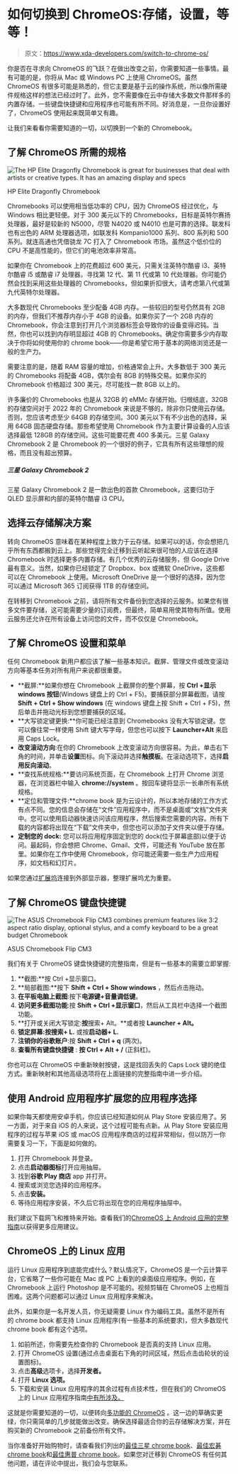 # 如何切换到 ChromeOS:存储，设置，等等！

> 原文：<https://www.xda-developers.com/switch-to-chrome-os/>

你是否在寻求向 ChromeOS 的飞跃？在做出改变之前，你需要知道一些事情。最有可能的是，你将从 Mac 或 Windows PC 上使用 ChromeOS。虽然 ChromeOS 有很多可能是熟悉的，但它主要是基于云的操作系统，所以像所需硬件规格这样的想法已经过时了。此外，您不需要像在云中存储大多数文件那样多的内置存储。一些键盘快捷键和应用程序也可能有所不同。好消息是，一旦你设置好了，ChromeOS 使用起来既简单又有趣。

让我们来看看你需要知道的一切，以切换到一个新的 Chromebook。

## 了解 ChromeOS 所需的规格

 <picture>![The HP Elite Dragonfly Chromebook is great for businesses that deal with artists or creative types. It has an amazing display and specs](img/ad4f0e6f3a80c3fb18aced1860b89a9a.png)</picture> 

HP Elite Dragonfly Chromebook

Chromebooks 可以使用相当低功率的 CPU，因为 ChromeOS 经过优化，与 Windows 相比更轻便。对于 300 美元以下的 Chromebooks，目标是英特尔赛扬处理器，最好是较新的 N5000，尽管 N4020 或 N4010 也是可靠的选择。联发科也有出色的 ARM 处理器选项，如联发科 Kompanio1000 系列、800 系列和 500 系列。就连高通也凭借骁龙 7C 打入了 Chromebook 市场。虽然这个低价位的 CPU 不是高性能的，但它们的电池效率非常高。

如果你在 Chromebook 上的花费超过 600 美元，只需关注英特尔酷睿 i3、英特尔酷睿 i5 或酷睿 i7 处理器。寻找第 12 代、第 11 代或第 10 代处理器。你可能仍然会找到采用这些处理器的 Chromebooks，但如果折扣很大，请考虑第八代或第九代英特尔处理器。

大多数现代 Chromebooks 至少配备 4GB 内存。一些较旧的型号仍然具有 2GB 的内存，但我们不推荐内存小于 4GB 的设备。如果你买了一个 2GB 内存的 Chromebook，你会注意到打开几个浏览器标签会导致你的设备变得迟钝。当然，你也可以找到内存明显超过 4GB 的 Chromebooks。确定你需要多少内存取决于你将如何使用你的 chrome book——你是希望它用于基本的网络浏览还是一般的生产力。

需要注意的是，随着 RAM 容量的增加，价格通常会上升。大多数低于 300 美元的 Chromebooks 将配备 4GB，偶尔会有 8GB 的特殊交易。如果你买的 Chromebook 价格超过 300 美元，尽可能找一款 8GB 以上的。

许多廉价的 Chromebooks 也是从 32GB 的 eMMc 存储开始。归根结底，32GB 的存储空间对于 2022 年的 Chromebook 来说是不够的，除非你只使用云存储。否则，您应该考虑至少 64GB 的存储空间。300 美元以下有不少出色的选择，采用 64GB 固态硬盘存储。那些希望使用 Chromebook 作为主要计算设备的人应该选择最低 128GB 的存储空间。这些可能要花费 400 多美元。三星 Galaxy Chromebook 2 是 Chromebook 的一个很好的例子，它具有所有这些理想的规格，而且没有超出预算。

##### 三星 Galaxy Chromebook 2

三星 Galaxy Chromebook 2 是一款出色的首款 Chromebook，这要归功于 QLED 显示屏和内部的英特尔酷睿 i3 CPU。

## 选择云存储解决方案

转向 ChromeOS 意味着在某种程度上致力于云存储。如果可以的话，你会想把几乎所有东西都搬到云上。那些觉得完全迁移到云听起来很可怕的人应该在选择 Chromebook 时选择更多内置存储。有几个优秀的云存储服务，但 Google Drive 最有意义。当然，如果你已经锁定了 Dropbox、box 或微软 OneDrive，这些都可以在 Chromebook 上使用。Microsoft OneDrive 是一个很好的选择，因为您可以通过 Microsoft 365 订阅获得 1TB 的存储空间。

在转移到 Chromebook 之前，请将所有文件备份到您选择的云服务。如果您有很多文件要存储，这可能需要少量的订阅费，但最终，简单易用使其物有所值。使用云服务还允许在所有设备上访问您的文件，而不仅仅是 Chromebook。

## 了解 ChromeOS 设置和菜单

任何 Chromebook 新用户都应该了解一些基本知识。截屏、管理文件或改变滚动方向等基本任务对所有用户来说都很重要。

*   **截屏:**如果你想在 Chromebook 上截屏你的整个屏幕，按 **Ctrl +显示 windows 按钮**(Windows 键盘上的 Ctrl + F5)。要捕获部分屏幕截图，请按 **Shift + Ctrl + Show windows** (在 windows 键盘上按 Shift + Ctrl + F5)，然后单击并拖动光标到您想要捕获的区域。
*   **大写锁定键更换:**你可能已经注意到 Chromebooks 没有大写锁定键。您可以像往常一样使用 Shift 键大写字母，但您也可以按下 **Launcher+Alt** 来启用 Caps Lock。
*   **改变滚动方向**:在你的 Chromebook 上改变滚动方向很容易。为此，单击右下角的时间，并单击**设置**图标。向下滚动并选择**触摸板**。在滚动选项下，选择**启用反向滚动**。
*   **查找系统规格:**要访问系统页面，在 Chromebook 上打开 Chrome 浏览器，在浏览器栏中输入 **chrome://system** 。按回车键将显示一长串所有系统规格。
*   **定位和管理文件:**chrome book 是为云设计的，所以本地存储的工作方式有点不同。您的信息会存储在“文件”应用程序中，而不是桌面或“文档”文件夹中。您可以使用启动器快速访问该应用程序，然后搜索您需要的内容。所有下载的内容都将出现在“下载”文件夹中，但您也可以添加子文件夹以便于存储。
*   **定制您的 dock:** 您可以将应用程序固定到您的 dock(位于屏幕底部)以便于访问。最起码，你会想把 Chrome、Gmail、文件，可能还有 YouTube 放在那里。如果你在工作中使用 Chromebook，你可能还需要一些生产力应用程序，如文档和幻灯片。

如果您通过[扩展坞](https://www.xda-developers.com/best-docking-stations-chromebooks/)连接到外部显示器，整理扩展坞尤为重要。

## 了解 ChromeOS 键盘快捷键

 <picture>![The ASUS Chromebook Flip CM3 combines premium features like 3:2 aspect ratio display, optional stylus, and a comfy keyboard to be a great budget Chromebook](img/b3313ab4e7b343fc7caa318d6436d375.png)</picture> 

ASUS Chromebook Flip CM3

我们有关于 ChromeOS 键盘快捷键的完整指南，但是有一些基本的需要立即掌握:

1.  **截图:**按 Ctrl +显示窗口。
2.  **局部截图:**按下 **Shift + Ctrl + Show windows** ，然后点击拖动。
3.  **在平板电脑上截图**:按下**电源键+音量调低键**。
4.  **访问更多截图功能**:按 **Shift + Ctrl +显示窗口**，然后从工具栏中选择一个截图功能。
5.  **打开或关闭大写锁定:**按**搜索+ Alt。**或者按 **Launcher + Alt。**
6.  **锁定屏幕:**按**搜索+ L.** 或按**启动器+ L.**
7.  **注销你的谷歌账户**:按 **Shift + Ctrl + q** (两次)。
8.  **查看所有键盘快捷键** : **按 Ctrl + Alt + /** (正斜杠)。

你也可以在 ChromeOS 中重新映射按键，这是找回丢失的 Caps Lock 键的绝佳方式。重新映射和其他高级选项将在上面链接的完整指南中进一步介绍。

## 使用 Android 应用程序扩展您的应用程序选择

如果你每天都使用安卓手机，你应该已经知道如何从 Play Store 安装应用了。另一方面，对于来自 iOS 的人来说，这个过程可能有点新。从 Play Store 安装应用程序的过程与苹果 iOS 或 macOS 应用程序商店的过程非常相似，但以防万一你需要复习一下，下面是如何做的。

1.  打开 Chromebook 并登录。
2.  点击**启动器图标**打开应用抽屉。
3.  找到**谷歌 Play 商店** app 并打开。
4.  搜索或浏览您选择的应用程序。
5.  点击**安装。**
6.  等待应用程序安装，不久后它将出现在您的应用程序抽屉中。

我们建议下载网飞和推特来开始。查看我们的[ChromeOS 上 Android 应用的完整指南](https://www.xda-developers.com/android-apps-chrome-os/)以获得更多应用建议。

## ChromeOS 上的 Linux 应用

运行 Linux 应用程序到底能完成什么？默认情况下，ChromeOS 是一个云计算平台，它省略了一些你可能在 Mac 或 PC 上看到的桌面级应用程序。例如，在 Chromebook 上运行 Photoshop 是不可能的。视频剪辑在 ChromeOS 上也相当困难。这两个问题都可以通过 Linux 应用程序来解决。

此外，如果你是一名开发人员，你无疑需要 Linux 作为编码工具。虽然不是所有的 chrome book 都支持 Linux 应用程序(有一些基本的系统要求)，但大多数现代 chrome book 都有这个选项。

1.  如前所述，你需要先检查你的 Chromebook 是否真的支持 Linux 应用。
2.  打开 ChromeOS 设置(通过点击桌面右下角的时间区域，然后点击齿轮状的设置图标)。
3.  点击**高级**选项卡，选择**开发者。**
4.  打开 **Linux 选项。**
5.  下载和安装 Linux 应用程序的其余过程有点技术性，但在我们的 ChromeOS 上的 Linux 应用程序指南[中有所涉及。](https://www.xda-developers.com/linux-apps-chrome-os)

这就是你需要知道的一切，以便转向[多功能的 ChromeOS](https://www.xda-developers.com/install-chrome-os-non-chromebook-pc-tablet/) 。这一边的草确实更绿，你只需简单的几步就能做出改变。确保选择最适合你的云存储解决方案，并在购买新的 Chromebook 之前备份所有文件。

当你准备好开始购物时，请查看我们列出的[最佳三星 chrome book](https://www.xda-developers.com/best-samsung-chromebooks)、[最佳宏碁 chrome book](https://www.xda-developers.com/best-acer-chromebooks)和[最佳惠普 chrome book](https://www.xda-developers.com/best-hp-chromebooks)。如果您对迁移到 ChromeOS 有任何其他问题，请在评论中提出，我们会与您联系。